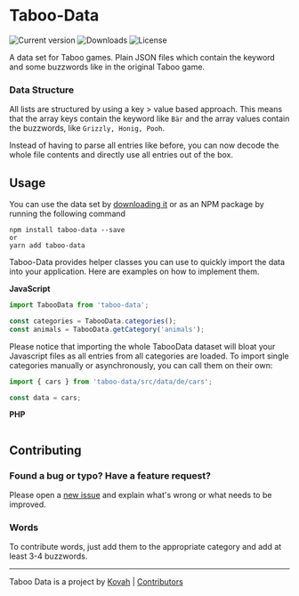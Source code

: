 # Taboo-Data

![Current version](https://img.shields.io/npm/v/taboo-data.svg) ![Downloads](https://img.shields.io/npm/dm/taboo-data.svg) ![License](https://img.shields.io/github/license/Kovah/Taboo-Data.svg)

A data set for Taboo games. Plain JSON files which contain the keyword
and some buzzwords like in the original Taboo game.


### Data Structure

All lists are structured by using a key > value based approach. This means that the array keys contain
the keyword like `Bär` and the array values contain the buzzwords, like `Grizzly, Honig, Pooh`.

Instead of having to parse all entries like before, you can now decode the whole file contents and directly
use all entries out of the box.


## Usage

You can use the data set by [downloading it](https://github.com/Kovah/Taboo-Data/archive/master.zip)
or as an NPM package by running the following command

```
npm install taboo-data --save
or
yarn add taboo-data
```

Taboo-Data provides helper classes you can use to quickly import the data into your
application. Here are examples on how to implement them.

**JavaScript**

```javascript
import TabooData from 'taboo-data';

const categories = TabooData.categories();
const animals = TabooData.getCategory('animals');
```

Please notice that importing the whole TabooData dataset will bloat your Javascript files as all entries from all
categories are loaded.
To import single categories manually or asynchronously, you can call them on their own:

```javascript
import { cars } from 'taboo-data/src/data/de/cars';

const data = cars;
```


**PHP**

```php

```



## Contributing

### Found a bug or typo? Have a feature request?

Please open a [new issue](https://github.com/Kovah/Taboo-Data/issues/new) and explain what's wrong
or what needs to be improved.

### Words

To contribute words, just add them to the appropriate category and add at least 3-4 buzzwords.


---

Taboo Data is a project by [Kovah](https://kovah.de) | [Contributors](https://github.com/Kovah/Taboo-Data/graphs/contributors)
